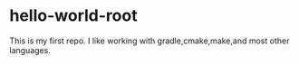 # hello-world-root
This is my first repo.
I like working with gradle,cmake,make,and most other languages.

